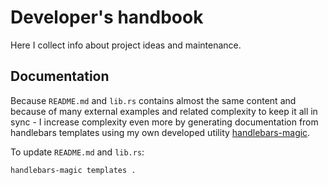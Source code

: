 # Developer's handbook

Here I collect info about project ideas and maintenance.

## Documentation

Because `README.md` and `lib.rs` contains almost the same content and because of many external examples and related complexity to keep it all in sync - I increase complexity even more by generating documentation from handlebars templates using my own developed utility [handlebars-magic](https://github.com/rust-utility/handlebars-magic).

To update `README.md` and `lib.rs`:

    handlebars-magic templates .
